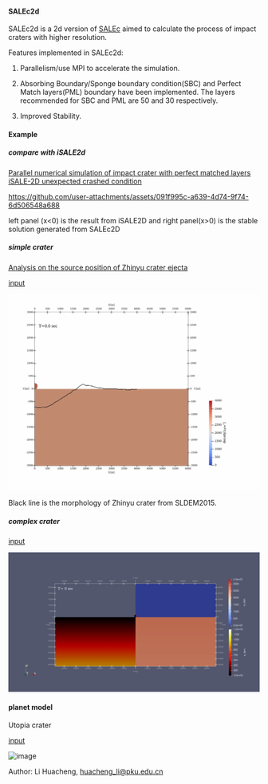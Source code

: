 #### SALEc2d

SALEc2d is a 2d version of [SALEc](https://github.com/huachengli/SALEc-public) aimed to calculate the process of impact craters with higher resolution.

Features implemented in SALEc2d:

1. Parallelism/use MPI to accelerate the simulation.

2. Absorbing Boundary/Sponge boundary condition(SBC) and Perfect Match layers(PML) boundary have been implemented. The layers recommended for SBC and PML are 50 and 30 respectively.

3. Improved Stability.

#### Example

##### compare with iSALE2d
[Parallel numerical simulation of impact crater with perfect matched layers](https://arxiv.org/abs/2403.04267)
[iSALE-2D unexpected crashed condition](http://dx.doi.org/10.13140/RG.2.2.36277.45282)

https://github.com/user-attachments/assets/091f995c-a639-4d74-9f74-6d506548a688

left panel (x<0) is the result from iSALE2D and right panel(x>0) is the stable solution generated from SALEc2D

##### simple crater

[Analysis on the source position of Zhinyu crater ejecta](https://doi.org/10.1016/j.icarus.2025.116579)

[input](example/d112v110p05.inp)

![image](example/zy_d112v125.gif)

Black line is the morphology of Zhinyu crater from SLDEM2015.

##### complex crater

[input](example/r1000v140b300e3.inp)

![image](example/r1000v140b300e3.gif)

#### planet model

Utopia crater

[input](example/utopia.inp)

![image](example/utopia.gif)

Author: 
    Li Huacheng, huacheng_li@pku.edu.cn

